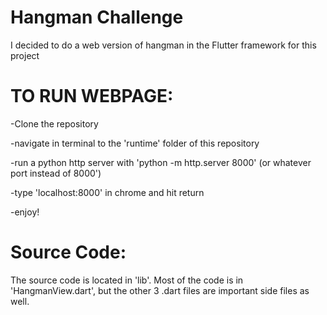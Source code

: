 # Hangman Challenge


I decided to do a web version of hangman in the Flutter framework for this project


# TO RUN WEBPAGE:


-Clone the repository


-navigate in terminal to the 'runtime' folder of this repository


-run a python http server with 'python -m http.server 8000' (or whatever port instead of 8000')


-type 'localhost:8000' in chrome and hit return


-enjoy!



# Source Code:


The source code is located in 'lib'. Most of the code is in 'HangmanView.dart', but the other 3 .dart files are important side files as well.
